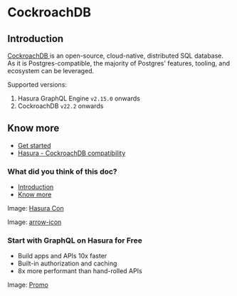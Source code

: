 # CockroachDB

## Introduction​

[ CockroachDB ](https://www.cockroachlabs.com/product/)is an open-source, cloud-native, distributed SQL database. As it
is Postgres-compatible, the majority of Postgres' features, tooling, and ecosystem can be leveraged.

Supported versions:

1. Hasura GraphQL Engine `v2.15.0` onwards
2. CockroachDB `v22.2` onwards


## Know more​

- [ Get started ](https://hasura.io/docs/latest/databases/postgres/cockroachdb/getting-started/index/)
- [ Hasura - CockroachDB compatibility ](https://hasura.io/docs/latest/databases/postgres/cockroachdb/hasura-cockroachdb-compatibility/)


### What did you think of this doc?

- [ Introduction ](https://hasura.io/docs/latest/databases/postgres/cockroachdb/index/#introduction)
- [ Know more ](https://hasura.io/docs/latest/databases/postgres/cockroachdb/index/#know-more)


Image: [ Hasura Con ](https://res.cloudinary.com/dh8fp23nd/image/upload/v1686154570/hasura-con-2023/has-con-light-date_r2a2ud.png)

Image: [ arrow-icon ](https://res.cloudinary.com/dh8fp23nd/image/upload/v1683723549/main-web/chevron-right_ldbi7d.png)

### Start with GraphQL on Hasura for Free

- Build apps and APIs 10x faster
- Built-in authorization and caching
- 8x more performant than hand-rolled APIs


Image: [ Promo ](https://hasura.io/docs/assets/images/hasura-free-ff60e409244e0ea12b5a3045d1a9096b.png)